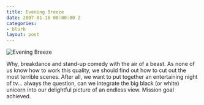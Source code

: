 ```yaml
---
title: Evening Breeze
date: 2007-01-16 00:00:00 Z
categories:
- blurb
layout: post
---
```


![Evening Breeze](/uploads/news_eveningbreeze.jpg)

Why, breakdance and stand-up comedy with the air of a beast. As none of us know how to work this quality, we should find out how to cut out the most terrible scenes. After all, we want to put together an entertaining night of tv... always the question, can we integrate the big black (or white) unicorn into our delightful picture of an endless view. Mission goal achieved.